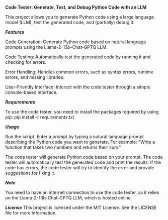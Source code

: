 **Code Tester: Generate, Test, and Debug Python Code with an LLM**

This project allows you to generate Python code using a large language model (LLM), test the generated code, and (partially) debug it.

***Features***

Code Generation: Generate Python code based on natural language prompts using the Llama-2-13b-Chat-GPTQ LLM.

Code Testing: Automatically test the generated code by running it and checking for errors.

Error Handling: Handles common errors, such as syntax errors, runtime errors, and missing libraries.

User-Friendly Interface: Interact with the code tester through a simple console-based interface.

***Requirements***

To use the code tester, you need to install the packages required by using pip:
pip install -r requirements.txt

***Usage***

Run the script. Enter a prompt by typing a natural language prompt describing the Python code you want to generate. For example:
"Write a function that takes two numbers and returns their sum."

The code tester will generate Python code based on your prompt.
The code tester will automatically test the generated code and print the results.
If the code has errors, the code tester will try to identify the error and provide suggestions for fixing it.

***Note***

You need to have an internet connection to use the code tester, as it relies on the Llama-2-13b-Chat-GPTQ LLM, which is hosted online.

***License***
This project is licensed under the MIT License. See the LICENSE file for more information.
